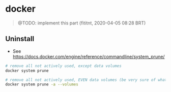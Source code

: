 # docker

> @TODO: implement this part (fititnt, 2020-04-05 08:28 BRT)

## Uninstall

- See <https://docs.docker.com/engine/reference/commandline/system_prune/>

```bash
# remove all not actively used, except data volumes
docker system prune

# remove all not actively used, EVEN data volumes (be very sure of what you are doing)
docker system prune -a --volumes
```

